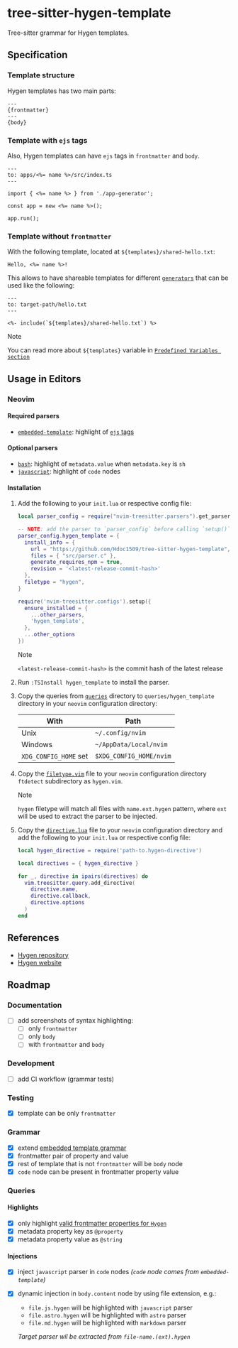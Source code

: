 # tree-sitter-hygen-template

Tree-sitter grammar for Hygen templates.

## Specification

### Template structure

Hygen templates has two main parts:

```
---
{frontmatter}
---
{body}
```

### Template with `ejs` tags

Also, Hygen templates can have `ejs` tags in `frontmatter` and `body`.

```ejs
---
to: apps/<%= name %>/src/index.ts
---

import { <%= name %> } from './app-generator';

const app = new <%= name %>();

app.run();
```

### Template without `frontmatter`

With the following template, located at `${templates}/shared-hello.txt`:

```ejs
Hello, <%= name %>!
```

This allows to have shareable templates for different [`generators`](https://www.hygen.io/docs/generators/)
that can be used like the following:

```ejs
---
to: target-path/hello.txt
---

<%- include(`${templates}/shared-hello.txt`) %>
```

> [!NOTE]
> You can read more about `${templates}` variable in [`Predefined Variables section`](https://www.hygen.io/docs/templates#predefined-variables)

## Usage in Editors

### Neovim

#### Required parsers

- [`embedded-template`](https://github.com/tree-sitter/tree-sitter-embedded-template):
  highlight of [`ejs` tags](https://github.com/mde/ejs?tab=readme-ov-file#tags)

#### Optional parsers

- [`bash`](https://github.com/tree-sitter/tree-sitter-bash):
  highlight of `metadata.value` when `metadata.key` is `sh`
- [`javascript`](https://github.com/tree-sitter/tree-sitter-javascript):
  highlight of `code` nodes

#### Installation

1. Add the following to your `init.lua` or respective config file:

   ```lua
   local parser_config = require("nvim-treesitter.parsers").get_parser_configs()

   -- NOTE: add the parser to `parser_config` before calling `setup()`
   parser_config.hygen_template = {
     install_info = {
       url = "https://github.com/Hdoc1509/tree-sitter-hygen-template",
       files = { "src/parser.c" },
       generate_requires_npm = true,
       revision = '<latest-release-commit-hash>'
     },
     filetype = "hygen",
   }

   require('nvim-treesitter.configs').setup({
     ensure_installed = {
       ...other_parsers,
       'hygen_template',
     },
     ...other_options
   })
   ```

   > [!NOTE]
   > `<latest-release-commit-hash>` is the commit hash of the latest release

2. Run `:TSInstall hygen_template` to install the parser.

3. Copy the queries from [`queries`](./neovim/queries/) directory to
   `queries/hygen_template` directory in your `neovim` configuration directory:

   | With                  | Path                    |
   | --------------------- | ----------------------- |
   | Unix                  | `~/.config/nvim`        |
   | Windows               | `~/AppData/Local/nvim`  |
   | `XDG_CONFIG_HOME` set | `$XDG_CONFIG_HOME/nvim` |

4. Copy the [`filetype.vim`](./neovim/ftdetect.vim) file to your `neovim`
   configuration directory `ftdetect` subdirectory as `hygen.vim`.

   > [!NOTE]
   > `hygen` filetype will match all files with `name.ext.hygen` pattern, where
   > `ext` will be used to extract the parser to be injected.

5. Copy the [`directive.lua`](./neovim/hygen-directive.lua) file to your `neovim`
   configuration directory and add the following to your `init.lua` or
   respective config file:

   ```lua
   local hygen_directive = require('path-to.hygen-directive')

   local directives = { hygen_directive }

   for _, directive in ipairs(directives) do
     vim.treesitter.query.add_directive(
       directive.name,
       directive.callback,
       directive.options
     )
   end
   ```

## References

- [Hygen repository](https://github.com/jondot/hygen)
- [Hygen website](https://www.hygen.io/)

## Roadmap

### Documentation

- [ ] add screenshots of syntax highlighting:
  - [ ] only `frontmatter`
  - [ ] only `body`
  - [ ] with `frontmatter` and `body`

### Development

<!-- TODO: read -->
<!-- - https://tree-sitter.github.io/tree-sitter/creating-parsers -->
<!-- - https://gist.github.com/Aerijo/df27228d70c633e088b0591b8857eeef -->

<!-- TODO: implement Test-Driven Development -->
<!-- - continue with frontmatter https://www.hygen.io/docs/templates#frontmatter -->

<!-- NOTE: shoud I install eslint-config-treesitter? -->

- [ ] add CI workflow (grammar tests)
  <!-- NOTE: see: -->
  <!-- - https://github.com/tree-sitter-grammars/template/blob/master/.github/workflows/publish.yml -->
  <!-- - https://github.com/alex-pinkus/tree-sitter-swift/issues/149 -->
  <!-- - https://github.com/DerekStride/tree-sitter-sql/pull/100 -->
  <!-- - https://github.com/tree-sitter-perl/tree-sitter-perl/blob/master/.github/workflows/release.yml -->
  <!--   https://github.com/tree-sitter-perl/tree-sitter-perl/blob/master/copy-to-release -->

### Testing

- [x] template can be only `frontmatter`

### Grammar

- [x] extend [embedded template grammar](https://github.com/tree-sitter/tree-sitter-embedded-template)
- [x] frontmatter pair of property and value
- [x] rest of template that is not `frontmatter` will be `body` node
- [x] `code` node can be present in frontmatter property value

### Queries

#### Highlights

- [x] only highlight [valid frontmatter properties for `Hygen`](https://www.hygen.io/docs/templates/#all-frontmatter-properties)
- [x] metadata property key as `@property`
- [x] metadata property value as `@string`

#### Injections

- [x] inject `javascript` parser in `code` nodes _(`code` node comes from `embedded-template`)_
- [x] dynamic injection in `body.content` node by using file extension, e.g.:

  - `file.js.hygen` will be highlighted with `javascript` parser
  - `file.astro.hygen` will be highlighted with `astro` parser
  - `file.md.hygen` will be highlighted with `markdown` parser

  _Target parser wil be extracted from `file-name.(ext).hygen`_
